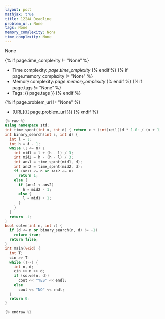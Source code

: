 ```yaml
---
layout: post
mathjax: true
title: 1228A Deadline
problem_url: None
tags: None
memory_complexity: None
time_complexity: None
---
```


None


{% if page.time_complexity != "None" %}
- Time complexity: ${{ page.time_complexity }}$
{% endif %}
{% if page.memory_complexity != "None" %}
- Memory complexity: ${{ page.memory_complexity }}$
{% endif %}
{% if page.tags != "None" %}
- Tags: {{ page.tags }}
{% endif %}

{% if page.problem_url != "None" %}
- [URL]({{ page.problem_url }})
{% endif %}

```cpp
{% raw %}
using namespace std;
int time_spent(int x, int d) { return x + (int)ceil((d * 1.0) / (x + 1)); }
int binary_search(int n, int d) {
  int l = 1;
  int h = d - 1;
  while (l <= h) {
    int mid1 = l + (h - l) / 3;
    int mid2 = h - (h - l) / 3;
    int ans1 = time_spent(mid1, d);
    int ans2 = time_spent(mid2, d);
    if (ans1 <= n or ans2 <= n)
      return 1;
    else {
      if (ans1 < ans2)
        h = mid2 - 1;
      else {
        l = mid1 + 1;
      }
    }
  }
  return -1;
}
bool solve(int n, int d) {
  if (d <= n or binary_search(n, d) != -1)
    return true;
  return false;
}
int main(void) {
  int T;
  cin >> T;
  while (T--) {
    int n, d;
    cin >> n >> d;
    if (solve(n, d))
      cout << "YES" << endl;
    else
      cout << "NO" << endl;
  }
  return 0;
}

{% endraw %}
```